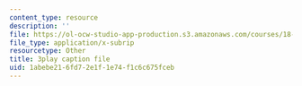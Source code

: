 ```yaml
---
content_type: resource
description: ''
file: https://ol-ocw-studio-app-production.s3.amazonaws.com/courses/18-03sc-differential-equations-fall-2011/1abebe216fd72e1f1e74f1c6c675fceb_qZHseRxAWZ8.srt
file_type: application/x-subrip
resourcetype: Other
title: 3play caption file
uid: 1abebe21-6fd7-2e1f-1e74-f1c6c675fceb
---
```

